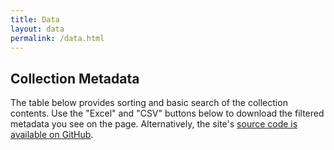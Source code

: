 ```yaml
---
title: Data
layout: data
permalink: /data.html
---
```


## Collection Metadata

The table below provides sorting and basic search of the collection contents. 
Use the "Excel" and "CSV" buttons below to download the filtered metadata you see on the page.
Alternatively, the site's [source code is available on GitHub](https://github.com/pulibrary/davies_project).
